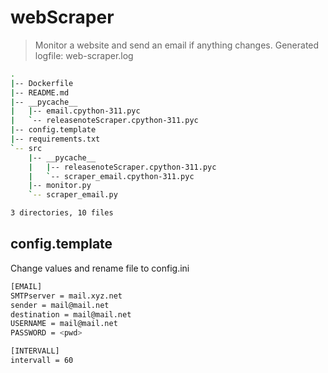 # webScraper
> Monitor a website and send an email if anything changes.
> Generated logfile: web-scraper.log
```bash
.
|-- Dockerfile
|-- README.md
|-- __pycache__
|   |-- email.cpython-311.pyc
|   `-- releasenoteScraper.cpython-311.pyc
|-- config.template
|-- requirements.txt
`-- src
    |-- __pycache__
    |   |-- releasenoteScraper.cpython-311.pyc
    |   `-- scraper_email.cpython-311.pyc
    |-- monitor.py
    `-- scraper_email.py

3 directories, 10 files
```

## config.template

Change values and rename file to config.ini

```bash
[EMAIL]
SMTPserver = mail.xyz.net
sender = mail@mail.net
destination = mail@mail.net
USERNAME = mail@mail.net
PASSWORD = <pwd>

[INTERVALL]
intervall = 60
```
